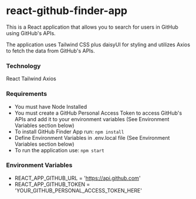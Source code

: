 # react-github-finder-app

This is a React application that allows you to search for users in GitHub using GitHub's APIs.

The application uses Tailwind CSS plus daisyUI for styling and utilizes Axios to fetch the data from GitHub's APIs.

### Technology

React
Tailwind
Axios

### Requirements

- You must have Node Installed
- You must create a GitHub Personal Access Token to access GitHub's APIs and add it to your environment variables (See Environment Variables section below)
- To install GitHub Finder App run:
  `npm install`
- Define Environment Variables in .env.local file (See Environment Variables section below)
- To run the application use:
  `npm start`

### Environment Variables

- REACT_APP_GITHUB_URL = 'https://api.github.com'
- REACT_APP_GITHUB_TOKEN = 'YOUR_GITHUB_PERSONAL_ACCESS_TOKEN_HERE'
